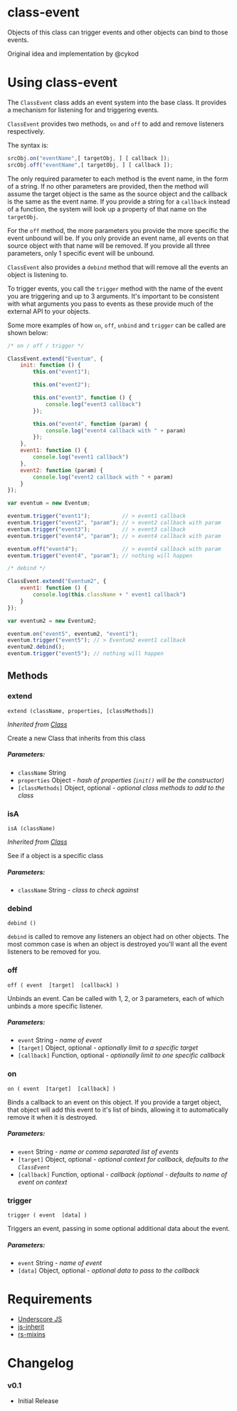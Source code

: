 # class-event
Objects of this class can trigger events and other objects can bind to those events.

Original idea and implementation by @cykod


# Using class-event

The `ClassEvent` class adds an event system into the base class. 
It provides a mechanism for listening for and triggering events. 

`ClassEvent` provides two methods, `on` and `off` to add and remove listeners respectively.

The syntax is:

```javascript
srcObj.on("eventName",[ targetObj, ] [ callback ]);
srcObj.off("eventName",[ targetObj, ] [ callback ]);
```

The only required parameter to each method is the event name, in the form of a string. 
If no other parameters are provided, then the method will assume the target object is the same as the source object and the callback is the same as the event name. 
If you provide a string for a `callback` instead of a function, the system will look up a property of that name on the `targetObj`.

For the `off` method, the more parameters you provide the more specific the event unbound will be. 
If you only provide an event name, all events on that source object with that name will be removed. 
If you provide all three parameters, only 1 specific event will be unbound.

`ClassEvent` also provides a `debind` method that will remove all the events an object is listening to.
 
To trigger events, you call the `trigger` method with the name of the event you are triggering and up to 3 arguments. 
It's important to be consistent with what arguments you pass to events as these provide much of the external API to your objects.

Some more examples of how `on`, `off`, `unbind` and `trigger` can be called are shown below:

```javascript
/* on / off / trigger */

ClassEvent.extend("Eventum", {
    init: function () {
        this.on("event1");

        this.on("event2");

        this.on("event3", function () {
            console.log("event3 callback")
        });

        this.on("event4", function (param) {
            console.log("event4 callback with " + param)
        });
    },
    event1: function () {
        console.log("event1 callback")
    },
    event2: function (param) {
        console.log("event2 callback with " + param)
    }
});

var eventum = new Eventum;

eventum.trigger("event1");          // > event1 callback
eventum.trigger("event2", "param"); // > event2 callback with param
eventum.trigger("event3");          // > event3 callback
eventum.trigger("event4", "param"); // > event4 callback with param

eventum.off("event4");              // > event4 callback with param
eventum.trigger("event4", "param"); // nothing will happen

/* debind */

ClassEvent.extend("Eventum2", {
    event1: function () {
        console.log(this.className + " event1 callback")
    }
});

var eventum2 = new Eventum2;

eventum.on("event5", eventum2, "event1");
eventum.trigger("event5"); // > Eventum2 event1 callback
eventum2.debind();
eventum.trigger("event5"); // nothing will happen
```

## Methods

### extend

`extend (className, properties, [classMethods])`

*Inherited from [Class](https://github.com/pointofpresence/js-inherit)*

Create a new Class that inherits from this class

##### Parameters:

* `className` String
* `properties` Object - *hash of properties (`init()` will be the constructor)*
* `[classMethods]` Object, optional - *optional class methods to add to the class*

### isA

`isA (className)`

*Inherited from [Class](https://github.com/pointofpresence/js-inherit)*

See if a object is a specific class

##### Parameters:
* `className` String - *class to check against*

### debind

`debind ()`

`debind` is called to remove any listeners an object had on other objects. 
The most common case is when an object is destroyed you'll want all the event listeners to be removed for you.

### off

`off ( event  [target]  [callback] )`

Unbinds an event. 
Can be called with 1, 2, or 3 parameters, each of which unbinds a more specific listener.

##### Parameters:

* `event` String - *name of event*
* `[target]` Object, optional - *optionally limit to a specific target*
* `[callback]` Function, optional - *optionally limit to one specific callback*

### on

`on ( event  [target]  [callback] )`

Binds a callback to an event on this object. 
If you provide a target object, that object will add this event to it's list of binds, allowing it to automatically remove it when it is destroyed.

##### Parameters:

* `event` String - *name or comma separated list of events*
* `[target]` Object, optional - *optional context for callback, defaults to the `ClassEvent`*
* `[callback]` Function, optional - *callback (optional - defaults to name of event on context*

### trigger

`trigger ( event  [data] )`

Triggers an event, passing in some optional additional data about the event.

##### Parameters:

* `event` String - *name of event*
* `[data]` Object, optional - *optional data to pass to the callback*


# Requirements

* [Underscore JS](http://underscorejs.org/)
* [js-inherit](https://github.com/pointofpresence/js-inherit)
* [rs-mixins](https://github.com/pointofpresence/rs-mixins)


# Changelog

### v0.1 

* Initial Release